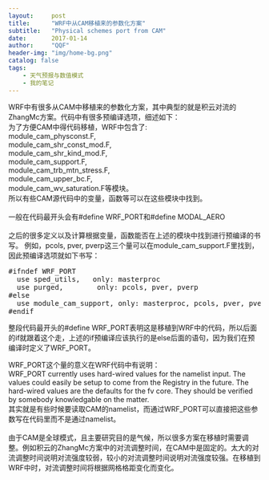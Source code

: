 ```yaml
---
layout:     post
title:      "WRF中从CAM移植来的参数化方案"
subtitle:   "Physical schemes port from CAM"
date:       2017-01-14
author:     "QQF"
header-img: "img/home-bg.png"
catalog: false
tags:
    - 天气预报与数值模式
    - 我的笔记
---
```


WRF中有很多从CAM中移植来的参数化方案，其中典型的就是积云对流的ZhangMc方案。代码中有很多预编译选项，细述如下：<br/>
为了方便CAM中得代码移植，WRF中包含了:<br/>
module_cam_physconst.F,<br/>
module_cam_shr_const_mod.F,<br/>
module_cam_shr_kind_mod.F,<br/>
module_cam_support.F,<br/>
module_cam_trb_mtn_stress.F,<br/> 
module_cam_upper_bc.F,<br/>
module_cam_wv_saturation.F等模块。<br/>
所以有些CAM源代码中的变量，函数等可以在这些模块中找到。<br/>
<br/>
一般在代码最开头会有#define WRF_PORT和#define MODAL_AERO<br/>
<br/>
之后的很多定义以及计算根据变量，函数能否在上述的模块中找到进行预编译的书写。
例如，pcols, pver, pverp这三个量可以在module_cam_support.F里找到，因此预编译选项就如下书写：<br/>
<pre class="prettyprint lang-bsh linenums">
#ifndef WRF_PORT
  use sped_utils,   only: masterproc
  use purged,        only: pcols, pver, pverp
#else
  use module_cam_support, only: masterproc, pcols, pver, pverp
#endif
</pre>
整段代码最开头的#define WRF_PORT表明这是移植到WRF中的代码，所以后面的if就跟着这个走，上述的if预编译应该执行的是else后面的语句，因为我们在预编译时定义了WRF_PORT。<br/>

WRF_PORT这个量的意义在WRF代码中有说明：<br/>
WRF_PORT currently uses hard-wired values for the namelist input. The values could easily be setup to come from the Registry in the future. The hard-wired values are the defaults for the fv core. They should be verified by somebody knowledgable on the matter.<br/>
其实就是有些时候要读取CAM的namelist，而通过WRF_PORT可以直接把这些参数写在代码里而不是通过namelist。<br/>
<br/>
由于CAM是全球模式，且主要研究目的是气候，所以很多方案在移植时需要调整。例如积云的ZhangMc方案中的对流调整时间，在CAM中是固定的。太大的对流调整时间说明对流强度较弱，较小的对流调整时间说明对流强度较强。在移植到WRF中时，对流调整时间将根据网格格距变化而变化。
